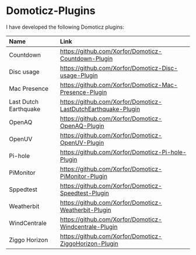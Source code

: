 # Domoticz-Plugins

I have developed the following Domoticz plugins:

| Name                  | Link
| :---                  | :---
| Countdown             | https://github.com/Xorfor/Domoticz-Countdown-Plugin
| Disc usage            | https://github.com/Xorfor/Domoticz-Disc-usage-Plugin
| Mac Presence          | https://github.com/Xorfor/Domoticz-Mac-Presence-Plugin
| Last Dutch Earthquake | https://github.com/Xorfor/Domoticz-LastDutchEarthquake-Plugin
| OpenAQ                | https://github.com/Xorfor/Domoticz-OpenAQ-Plugin
| OpenUV                | https://github.com/Xorfor/Domoticz-OpenUV-Plugin
| Pi-hole               | https://github.com/Xorfor/Domoticz-Pi-hole-Plugin
| PiMonitor             | https://github.com/Xorfor/Domoticz-PiMonitor-Plugin
| Sppedtest             | https://github.com/Xorfor/Domoticz-Speedtest-Plugin
| Weatherbit            | https://github.com/Xorfor/Domoticz-Weatherbit-Plugin
| WindCentrale          | https://github.com/Xorfor/Domoticz-Windcentrale-Plugin 
| Ziggo Horizon         | https://github.com/Xorfor/Domoticz-ZiggoHorizon-Plugin
